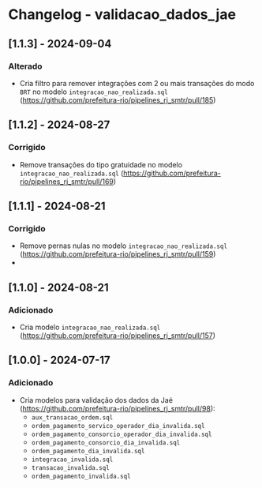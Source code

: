 # Changelog - validacao_dados_jae

## [1.1.3] - 2024-09-04

### Alterado
  - Cria filtro para remover integrações com 2 ou mais transações do modo `BRT` no modelo `integracao_nao_realizada.sql` (https://github.com/prefeitura-rio/pipelines_rj_smtr/pull/185)

## [1.1.2] - 2024-08-27

### Corrigido
  - Remove transações do tipo gratuidade no modelo `integracao_nao_realizada.sql` (https://github.com/prefeitura-rio/pipelines_rj_smtr/pull/169)

## [1.1.1] - 2024-08-21

### Corrigido
  - Remove pernas nulas no modelo `integracao_nao_realizada.sql` (https://github.com/prefeitura-rio/pipelines_rj_smtr/pull/159)
  -
## [1.1.0] - 2024-08-21

### Adicionado
  - Cria modelo `integracao_nao_realizada.sql` (https://github.com/prefeitura-rio/pipelines_rj_smtr/pull/157)

## [1.0.0] - 2024-07-17

### Adicionado
  - Cria modelos para validação dos dados da Jaé (https://github.com/prefeitura-rio/pipelines_rj_smtr/pull/98):
    - `aux_transacao_ordem.sql`
    - `ordem_pagamento_servico_operador_dia_invalida.sql`
    - `ordem_pagamento_consorcio_operador_dia_invalida.sql`
    - `ordem_pagamento_consorcio_dia_invalida.sql`
    - `ordem_pagamento_dia_invalida.sql`
    - `integracao_invalida.sql`
    - `transacao_invalida.sql`
    - `ordem_pagamento_invalida.sql`